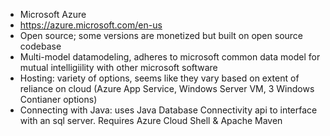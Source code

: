 * Microsoft Azure
* https://azure.microsoft.com/en-us
* Open source; some versions are monetized but built on open source codebase
* Multi-model datamodeling, adheres to microsoft common data model for mutual intelligiility with other microsoft software
* Hosting: variety of options, seems like they vary based on extent of reliance on cloud (Azure App Service, Windows Server VM, 3 Windows Contianer options)
* Connecting with Java: uses Java Database Connectivity api to interface with an sql server. Requires Azure Cloud Shell & Apache Maven